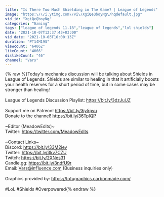 ```yaml
---
title: "Is There Too Much Shielding in The Game? | League of Legends"
image: "https:\/\/i.ytimg.com\/vi\/XgiQeQboyNg\/hqdefault.jpg"
vid_id: "XgiQeQboyNg"
categories: "Gaming"
tags: ["league of legends 11.18","league of legends","lol shields"]
date: "2021-10-07T12:37:43+03:00"
vid_date: "2021-10-03T16:00:13Z"
duration: "PT14M19S"
viewcount: "64062"
likeCount: "4066"
dislikeCount: "46"
channel: "Vars"
---
```

{% raw %}Today's mechanics discussion will be talking about Shields in League of Legends. Shields are similar to healing in that it artificially boosts your health reserves for a short period of time, but in some cases may be stronger than healing!<br /><br />League of Legends Discussion Playlist: <a rel="nofollow" target="blank" href="https://bit.ly/3dzJuUZ">https://bit.ly/3dzJuUZ</a><br /><br />Support me on Patreon! <a rel="nofollow" target="blank" href="https://bit.ly/3iy5pvu">https://bit.ly/3iy5pvu</a><br />Donate to the channel! <a rel="nofollow" target="blank" href="https://bit.ly/36TpIQP">https://bit.ly/36TpIQP</a><br /><br />~Editor (MeadowEdits)~<br />Twitter: <a rel="nofollow" target="blank" href="https://twitter.com/MeadowEdits">https://twitter.com/MeadowEdits</a><br /><br />~Contact Links~<br />Discord: <a rel="nofollow" target="blank" href="https://bit.ly/33M2iev">https://bit.ly/33M2iev</a><br />Twitter: <a rel="nofollow" target="blank" href="https://bit.ly/3kv7CZU">https://bit.ly/3kv7CZU</a><br />Twitch: <a rel="nofollow" target="blank" href="https://bit.ly/2XNes31">https://bit.ly/2XNes31</a><br />Candle.gg: <a rel="nofollow" target="blank" href="https://bit.ly/3ndfU9r">https://bit.ly/3ndfU9r</a><br />Email: Vars@inf1uence.com (Business inquiries only)<br /><br />Graphics provided by: <a rel="nofollow" target="blank" href="https://tofugraphics.carbonmade.com/">https://tofugraphics.carbonmade.com/</a><br /><br />#LoL #Shields #Overpowered{% endraw %}
